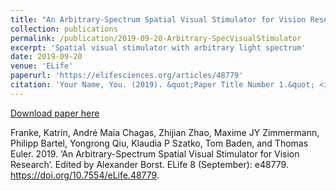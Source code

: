 ```yaml
---
title: "An Arbitrary-Spectrum Spatial Visual Stimulator for Vision Research"
collection: publications
permalink: /publication/2019-09-20-Arbitrary-SpecVisualStimulator
excerpt: 'Spatial visual stimulator with arbitrary light spectrum'
date: 2019-09-20
venue: 'ELife'
paperurl: 'https://elifesciences.org/articles/48779'
citation: 'Your Name, You. (2019). &quot;Paper Title Number 1.&quot; <i>Journal 1</i>. 1(1).'
---
```


[Download paper here](https://elifesciences.org/articles/48779)

Franke, Katrin, André Maia Chagas, Zhijian Zhao, Maxime JY Zimmermann, Philipp Bartel, Yongrong Qiu, Klaudia P Szatko, Tom Baden, and Thomas Euler. 2019. ‘An Arbitrary-Spectrum Spatial Visual Stimulator for Vision Research’. Edited by Alexander Borst. ELife 8 (September): e48779. https://doi.org/10.7554/eLife.48779.
